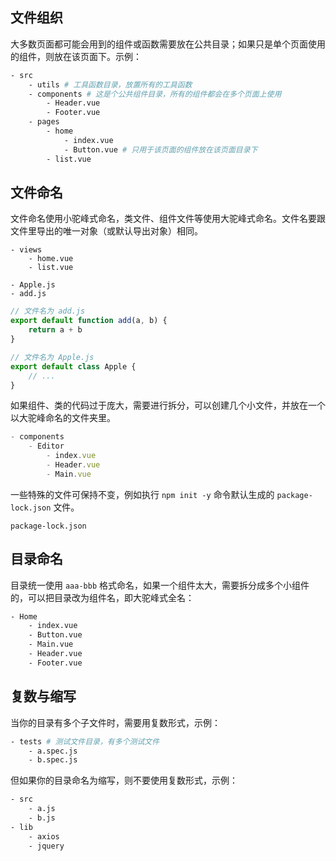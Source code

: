 ## 文件组织
大多数页面都可能会用到的组件或函数需要放在公共目录；如果只是单个页面使用的组件，则放在该页面下。示例：
```bash
- src
    - utils # 工具函数目录，放置所有的工具函数
    - components # 这是个公共组件目录，所有的组件都会在多个页面上使用
        - Header.vue
        - Footer.vue
    - pages
        - home
            - index.vue
            - Button.vue # 只用于该页面的组件放在该页面目录下
        - list.vue
```
## 文件命名
文件命名使用小驼峰式命名，类文件、组件文件等使用大驼峰式命名。文件名要跟文件里导出的唯一对象（或默认导出对象）相同。
```
- views
    - home.vue
    - list.vue

- Apple.js
- add.js
```
```js
// 文件名为 add.js
export default function add(a, b) {
    return a + b
}
```
```js
// 文件名为 Apple.js
export default class Apple {
    // ...
}
```
如果组件、类的代码过于庞大，需要进行拆分，可以创建几个小文件，并放在一个以大驼峰命名的文件夹里。
```js
- components
    - Editor
        - index.vue
        - Header.vue
        - Main.vue
```

一些特殊的文件可保持不变，例如执行 `npm init -y` 命令默认生成的 `package-lock.json` 文件。
```
package-lock.json
```
## 目录命名
目录统一使用 `aaa-bbb` 格式命名，如果一个组件太大，需要拆分成多个小组件的，可以把目录改为组件名，即大驼峰式全名：
```bash
- Home
    - index.vue
    - Button.vue
    - Main.vue
    - Header.vue
    - Footer.vue
```

## 复数与缩写
当你的目录有多个子文件时，需要用复数形式，示例：
```bash
- tests # 测试文件目录，有多个测试文件
    - a.spec.js
    - b.spec.js
```
但如果你的目录命名为缩写，则不要使用复数形式，示例：
```bash
- src
    - a.js
    - b.js
- lib
    - axios
    - jquery
```
